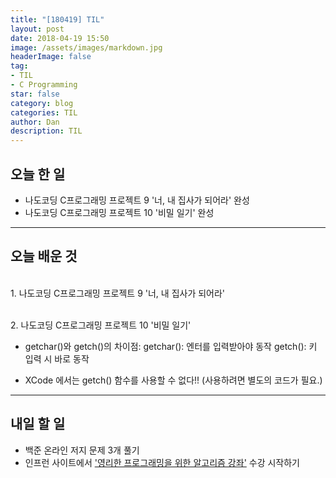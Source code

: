 ```yaml
---
title: "[180419] TIL"
layout: post
date: 2018-04-19 15:50
image: /assets/images/markdown.jpg
headerImage: false
tag:
- TIL
- C Programming
star: false
category: blog
categories: TIL
author: Dan
description: TIL
---
```


## 오늘 한 일

* 나도코딩  C프로그래밍 프로젝트  9 '너, 내 집사가 되어라' 완성
* 나도코딩 C프로그래밍 프로젝트 10 '비밀 일기' 완성

---
## 오늘 배운 것

<br>1. 나도코딩 C프로그래밍 프로젝트 9 '너, 내 집사가 되어라'</br>

<br>2. 나도코딩 C프로그래밍 프로젝트 10 '비밀 일기'</br>
* getchar()와 getch()의 차이점:
      getchar(): 엔터를 입력받아야 동작
      getch(): 키 입력 시 바로 동작

*  XCode  에서는 getch() 함수를 사용할 수 없다!! (사용하려면 별도의 코드가 필요.)

---
## 내일 할 일

* 백준 온라인 저지 문제 3개 풀기
* 인프런 사이트에서 ['영리한 프로그래밍을 위한 알고리즘 강좌'](https://www.inflearn.com/course/%EC%95%8C%EA%B3%A0%EB%A6%AC%EC%A6%98-%EA%B0%95%EC%A2%8C/) </a> 수강 시작하기
